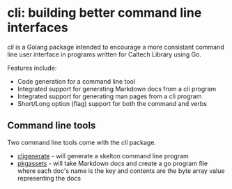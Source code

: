 

# cli: building better command line interfaces

_cli_ is a Golang package intended to encourage a more consistant 
command line user interface in programs written for Caltech Library
using Go. 

Features include:

+ Code generation for a command line tool
+ Integrated support for generating Markdown docs from a cli program
+ Integrated support for generating man pages from a cli program
+ Short/Long option (flag) support for both the command and verbs

## Command line tools

Two command line tools come with the _cli_ package.

+ [cligenerate](docs/cligenerate.html) - will generate a skelton command line program
+ [pkgassets](docs/pkgassets.html) - will take Markdown docs and create a go program file where each doc's name is the key and contents are the byte array value representing the docs



